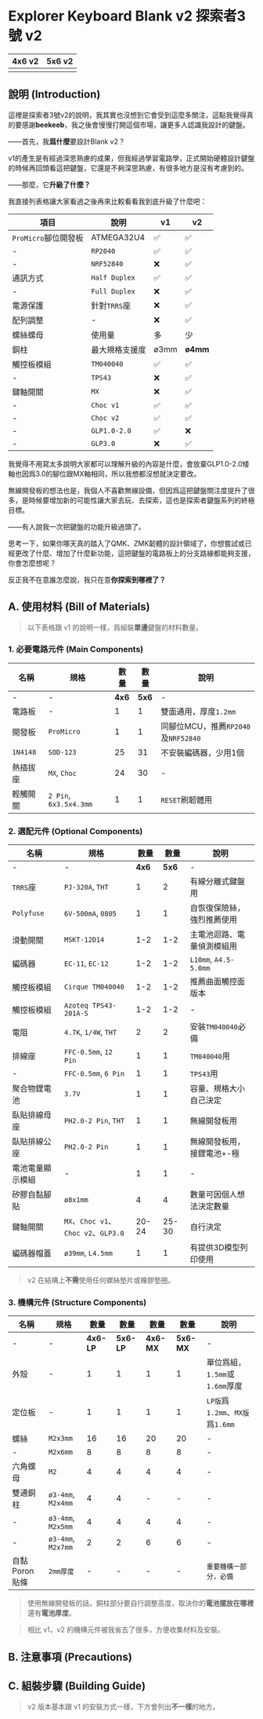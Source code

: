 # Explorer Keyboard Blank v2 探索者3號 v2

|4x6 v2|5x6 v2|
|--|--|
|||

## 說明 (Introduction)

這裡是探索者3號v2的說明，我其實也沒想到它會受到這麼多關注，這點我覺得真的要感謝**beekeeb**，我之後會慢慢打開這個市場，讓更多人認識我設計的鍵盤。

——首先，我**爲什麼**要設計Blank v2？

v1的產生是有經過深思熟慮的成果，但我經過學習電路學，正式開始硬體設計鍵盤的時候再回頭看這把鍵盤，它還是不夠深思熟慮，有很多地方是沒有考慮到的。

——那麼，它**升級了什麼？**

我直接列表格讓大家看過之後再來比較看看我到底升級了什麼吧：

|項目|說明|v1|v2|
|--|--|--|--|
|`ProMicro`腳位開發板|ATMEGA32U4|&#9989;|&#9989;|
|-|`RP2040`|&#9989;|&#9989;|
|-|`NRF52840`|&#10060;|&#9989;|
|通訊方式|`Half Duplex`|&#9989;|&#9989;|
|-|`Full Duplex`|&#10060;|&#9989;|
|電源保護|針對`TRRS`座|&#10060;|&#9989;|
|配列調整|-|&#10060;|&#9989;|
|螺絲螺母|使用量|多|少|
|銅柱|最大規格支援度|ø3mm|**ø4mm**|
|觸控板模組|`TM040040`|&#9989;|&#9989;|
|-|`TPS43`|&#10060;|&#9989;|
|鍵軸開關|`MX`|&#10060;|&#9989;|
|-|`Choc v1`|&#9989;|&#9989;|
|-|`Choc v2`|&#9989;|&#9989;|
|-|`GLP1.0-2.0`|&#9989;|&#10060;|
|-|`GLP3.0`|&#10060;|&#9989;||

我覺得不用寫太多說明大家都可以理解升級的內容是什麼，會放棄GLP1.0-2.0矮軸也因爲3.0的腳位跟MX軸相同，所以我想都沒想就決定要改。

無線開發板的想法也是，我個人不喜歡無線設備，但因爲這把鍵盤關注度提升了很多，是時候要增加新的可能性讓大家去玩、去探索，這也是探索者鍵盤系列的終極目標。

——有人說我一次把鍵盤的功能升級過頭了。

思考一下，如果你哪天真的踏入了QMK、ZMK韌體的設計領域了，你想嘗試或已經更改了什麼、增加了什麼新功能，這把鍵盤的電路板上的分支路線都能夠支援，你會怎麼想呢？

反正我不在意誰怎麼說，我只在意**你探索到哪裡了？**

## A. 使用材料 (Bill of Materials)

> 以下表格跟 v1 的說明一樣，爲組裝**單邊**鍵盤的材料數量。

### 1. 必要電路元件 (Main Components)

|名稱|規格|數量|數量|說明|
|--|--|--|--|--|
|-|-|**4x6**|**5x6**|-|
|電路板|-|1|1|雙面通用，厚度`1.2mm`|
|開發板|`ProMicro`|1|1|同腳位MCU，推薦`RP2040`及`NRF52840`|
|`1N4148`|`SOD-123`|25|31|不安裝編碼器，少用1個|
|熱插拔座|`MX`, `Choc`|24|30|-|
|輕觸開關|`2 Pin`, `6x3.5x4.3mm`|1|1|`RESET`刷韌體用|

### 2. 選配元件 (Optional Components)

|名稱|規格|數量|數量|說明|
|--|--|--|--|--|
|-|-|**4x6**|**5x6**|-|
|`TRRS`座|`PJ-320A`, `THT`|1|2|有線分離式鍵盤用|
|`Polyfuse`|`6V-500mA`, `0805`|1|1|自恢復保險絲，強烈推薦使用|
|滑動開關|`MSKT-12D14`|1-2|1-2|主電池迴路、電量偵測模組用|
|編碼器|`EC-11`, `EC-12`|1-2|1-2|`L10mm`, `A4.5-5.0mm`|
|觸控板模組|`Cirque TM040040`|1-2|1-2|推薦曲面觸控面版本|
|觸控板模組|`Azoteq TPS43-201A-S`|1-2|1-2|-|
|電阻|`4.7K`, `1/4W`, `THT`|2|2|安裝`TM040040`必備|
|排線座|`FFC-0.5mm`, `12 Pin`|1|1|`TM040040`用|
|-|`FFC-0.5mm`, `6 Pin`|1|1|`TPS43`用|
|聚合物鋰電池|`3.7V`|1|1|容量、規格大小自己決定|
|臥貼排線母座|`PH2.0-2 Pin`, `THT`|1|1|無線開發板用|
|臥貼排線公座|`PH2.0-2 Pin`|1|1|無線開發板用，接鋰電池+-極|
|電池電量顯示模組|-|1|1|-|
|矽膠自黏腳貼|`ø8x1mm`|4|4|數量可因個人想法決定數量|
|鍵軸開關|`MX`、`Choc v1`、`Choc v2`、`GLP3.0`|20-24|25-30|自行決定|
|編碼器帽蓋|`ø39mm`, `L4.5mm`|1|1|有提供3D模型列印使用|

> v2 在結構上**不需**使用任何螺絲墊片或橡膠墊圈。

### 3. 機構元件 (Structure Components)

|名稱|規格|數量|數量|數量|數量|說明|
|--|--|--|--|--|--|--|
|-|-|**4x6-LP**|**5x6-LP**|**4x6-MX**|**5x6-MX**|-|
|外殼|-|1|1|1|1|單位爲組，`1.5mm`或`1.6mm`厚度|
|定位板|-|1|1|1|1|`LP版`爲`1.2mm`、`MX版`爲`1.6mm`|
|螺絲|`M2x3mm`|16|16|20|20|-|
|-|`M2x6mm`|8|8|8|8|-|
|六角螺母|`M2`|4|4|4|4|-|
|雙通銅柱|`ø3-4mm`, `M2x4mm`|4|4|-|-|-|
|-|`ø3-4mm`, `M2x5mm`|4|4|4|4|-|
|-|`ø3-4mm`, `M2x7mm`|2|2|6|6|-|
|自黏Poron貼條|`2mm厚度`|-|-|-|-|`重要機構一部分，必備`|

> 使用無線開發板的話，銅柱部分要自行調整高度，取決你的**電池擺放在哪裡**還有**電池厚度**。

> 相比 v1，v2 的機構元件被我省去了很多，方便收集材料及安裝。

## B. 注意事項 (Precautions)












## C. 組裝步驟 (Building Guide)

> v2 版本基本跟 v1 的安裝方式一樣，下方會列出**不一樣**的地方。

